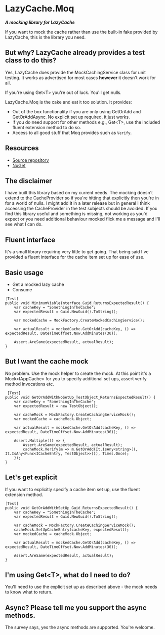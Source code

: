 # LazyCache.Moq
__*A mocking library for LazyCache*__

If you want to mock the cache rather than use the built-in fake provided by LazyCache, this is the library you need.

## But why? LazyCache already provides a test class to do this?
Yes, LazyCache does provide the MockCachingService class for unit testing. It works as advertised for most cases __however__ it doesn't work for all.

If you're using Get\<T> you're out of luck. You'll get nulls.

LazyCache.Moq is the cake and eat it too solution. It provides:
- Out of the box functionality if you are only using GetOrAdd and GetOrAddAsync. No explicit set up required, it just works.
- If you do need support for other methods e.g., Get\<T>, use the included fluent extension method to do so.
- Access to all good stuff that Moq provides such as ```Verify```. 

## Resources
- [Source repository](https://github.com/rgvlee/LazyCache.Moq)
- [NuGet](https://www.nuget.org/packages/LazyCache.Moq/)

## The disclaimer
I have built this library based on my current needs. The mocking doesn't extend to the CacheProvider so if you're hitting that explicitly then you're in for a world of nulls. I might add it in a later release but in general I think accessing the CacheProvider in the test subjects should be avoided. If you find this library useful and something is missing, not working as you'd expect or you need additional behaviour mocked flick me a message and I'll see what I can do.

## Fluent interface
It's a small library requiring very little to get going. That being said I've provided a fluent interface for the cache item set up for ease of use.

## Basic usage
- Get a mocked lazy cache
- Consume

```
[Test]
public void MinimumViableInterface_Guid_ReturnsExpectedResult() {
    var cacheKey = "SomethingInTheCache";
    var expectedResult = Guid.NewGuid().ToString();

    var mockedCache = MockFactory.CreateMockedCachingService();
            
    var actualResult = mockedCache.GetOrAdd(cacheKey, () => expectedResult, DateTimeOffset.Now.AddMinutes(30));

    Assert.AreSame(expectedResult, actualResult);
}
```

## But I want the cache mock
No problem. Use the mock helper to create the mock. At this point it's a Mock\<IAppCache> for you to specify additional set ups, assert verify method invocations etc.

```
 [Test]
public void GetOrAddWithNoSetUp_TestObject_ReturnsExpectedResult() {
    var cacheKey = "SomethingInTheCache";
    var expectedResult = new TestObject();

    var cacheMock = MockFactory.CreateCachingServiceMock();
    var mockedCache = cacheMock.Object;

    var actualResult = mockedCache.GetOrAdd(cacheKey, () => expectedResult, DateTimeOffset.Now.AddMinutes(30));

    Assert.Multiple(() => {
        Assert.AreSame(expectedResult, actualResult);
        cacheMock.Verify(m => m.GetOrAdd(It.IsAny<string>(), It.IsAny<Func<ICacheEntry, TestObject>>()), Times.Once);
    });
}
```

## Let's get explicit
If you want to explicitly specify a cache item set up, use the fluent extension method.

```
[Test]
public void GetOrAddWithSetUp_Guid_ReturnsExpectedResult() {
    var cacheKey = "SomethingInTheCache";
    var expectedResult = Guid.NewGuid().ToString();

    var cacheMock = MockFactory.CreateCachingServiceMock();
    cacheMock.SetUpCacheEntry(cacheKey, expectedResult);
    var mockedCache = cacheMock.Object;

    var actualResult = mockedCache.GetOrAdd(cacheKey, () => expectedResult, DateTimeOffset.Now.AddMinutes(30));

    Assert.AreSame(expectedResult, actualResult);
}
```

## I'm using Get\<T>, what do I need to do?
You'll need to use the explicit set up as described above - the mock needs to know what to return.

## Async? Please tell me you support the async methods.
The survey says, yes the async methods are supported. You're welcome.